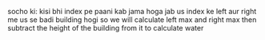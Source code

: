 socho ki: kisi bhi index pe paani kab jama hoga
jab us index ke left aur right me us se badi building hogi
so we will calculate left max and right max then subtract the height of the building from it to calculate water